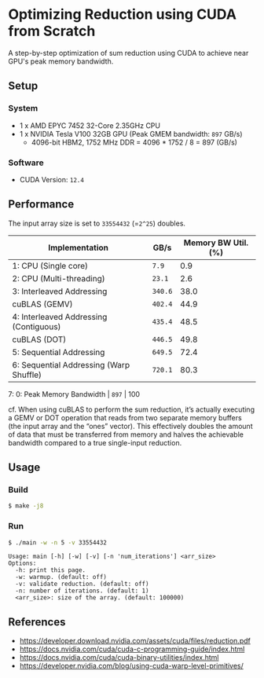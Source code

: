 # Optimizing Reduction using CUDA from Scratch
A step-by-step optimization of sum reduction using CUDA to achieve near GPU's peak memory bandwidth.


## Setup
### System
- 1 x AMD EPYC 7452 32-Core 2.35GHz CPU
- 1 x NVIDIA Tesla V100 32GB GPU (Peak GMEM bandwidth: `897` GB/s)
  - 4096-bit HBM2, 1752 MHz DDR = 4096 * 1752 / 8 = 897 (GB/s)

### Software
- CUDA Version: `12.4`

## Performance
The input array size is set to `33554432` (=`2^25`) doubles.

Implementation                           | GB/s        | Memory BW Util. (%)
---------------------------------------- | ----------- | --------------------
1: CPU (Single core)                     | `7.9`       | 0.9
2: CPU (Multi-threading)                 | `23.1`      | 2.6
3: Interleaved Addressing                | `340.6`     | 38.0
cuBLAS (GEMV)                            | `402.4`     | 44.9
4: Interleaved Addressing (Contiguous)   | `435.4`     | 48.5
cuBLAS (DOT)                             | `446.5`     | 49.8
5: Sequential Addressing                 | `649.5`     | 72.4
6: Sequential Addressing (Warp Shuffle)  | `720.1`     | 80.3
7:
0: Peak Memory Bandwidth                 | `897`       | 100

cf. When using cuBLAS to perform the sum reduction, it’s actually executing a GEMV or DOT operation that reads from two separate memory buffers (the input array and the “ones” vector). This effectively doubles the amount of data that must be transferred from memory and halves the achievable bandwidth compared to a true single-input reduction.

## Usage
### Build
```bash
$ make -j8
```
### Run
```bash
$ ./main -w -n 5 -v 33554432
```
```
Usage: main [-h] [-w] [-v] [-n 'num_iterations'] <arr_size>
Options:
  -h: print this page.
  -w: warmup. (default: off)
  -v: validate reduction. (default: off)
  -n: number of iterations. (default: 1)
  <arr_size>: size of the array. (default: 100000)
```

## References
- https://developer.download.nvidia.com/assets/cuda/files/reduction.pdf
- https://docs.nvidia.com/cuda/cuda-c-programming-guide/index.html
- https://docs.nvidia.com/cuda/cuda-binary-utilities/index.html
- https://developer.nvidia.com/blog/using-cuda-warp-level-primitives/